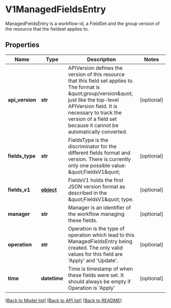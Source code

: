 # V1ManagedFieldsEntry

ManagedFieldsEntry is a workflow-id, a FieldSet and the group version of the resource that the fieldset applies to.
## Properties
Name | Type | Description | Notes
------------ | ------------- | ------------- | -------------
**api_version** | **str** | APIVersion defines the version of this resource that this field set applies to. The format is \&quot;group/version\&quot; just like the top-level APIVersion field. It is necessary to track the version of a field set because it cannot be automatically converted. | [optional] 
**fields_type** | **str** | FieldsType is the discriminator for the different fields format and version. There is currently only one possible value: \&quot;FieldsV1\&quot; | [optional] 
**fields_v1** | [**object**](.md) | FieldsV1 holds the first JSON version format as described in the \&quot;FieldsV1\&quot; type. | [optional] 
**manager** | **str** | Manager is an identifier of the workflow managing these fields. | [optional] 
**operation** | **str** | Operation is the type of operation which lead to this ManagedFieldsEntry being created. The only valid values for this field are &#39;Apply&#39; and &#39;Update&#39;. | [optional] 
**time** | **datetime** | Time is timestamp of when these fields were set. It should always be empty if Operation is &#39;Apply&#39; | [optional] 

[[Back to Model list]](../README.md#documentation-for-models) [[Back to API list]](../README.md#documentation-for-api-endpoints) [[Back to README]](../README.md)


